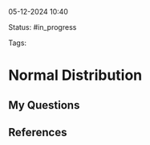 

05-12-2024 10:40

Status: #in_progress

Tags:

# Normal Distribution



## My Questions


## References

